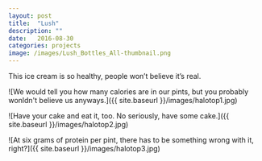 ```yaml
---
layout: post
title:  "Lush"
description: ""
date:   2016-08-30
categories: projects
image: /images/Lush_Bottles_All-thumbnail.png
---
```


This ice cream is so healthy, people won’t believe it’s real.

![We would tell you how many calories are in our pints, but you probably wonldn't believe us anyways.]({{ site.baseurl }}/images/halotop1.jpg)

![Have your cake and eat it, too. No seriously, have some cake.]({{ site.baseurl }}/images/halotop2.jpg)

![At six grams of protein per pint, there has to be something wrong with it, right?]({{ site.baseurl }}/images/halotop3.jpg)
